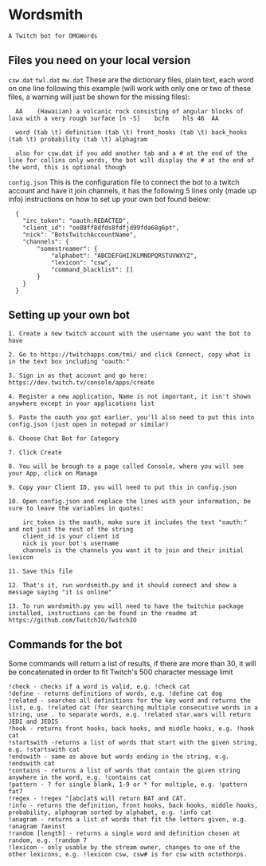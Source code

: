 # Wordsmith
`A Twitch bot for OMGWords`

## Files you need on your local version

  `csw.dat` `twl.dat` `mw.dat`
   These are the dictionary files, plain text, each word on one line following this example (will work with only one or two of these files, a warning will just be shown for the missing files):
      
      AA	(Hawaiian) a volcanic rock consisting of angular blocks of lava with a very rough surface [n -S]	bcfm	hls	46	AA
      
      word (tab \t) definition (tab \t) front_hooks (tab \t) back_hooks (tab \t) probability (tab \t) alphagram

      also for csw.dat if you add another tab and a # at the end of the line for collins only words, the bot will display the # at the end of the word, this is optional though
      
      
  `config.json`
   This is the configuration file to connect the bot to a twitch account and have it join channels, it has the following 5 lines only (made up info) instructions on how to set up your own bot found below:
    
      {
        "irc_token": "oauth:REDACTED",
        "client_id": "oe08ff8dfds8fdfjd99fda68g6pt",
        "nick": "BotsTwitchAccountName",
        "channels": {
            "somestreamer": {
                "alphabet": "ABCDEFGHIJKLMNOPQRSTUVWXYZ",
                "lexicon": "csw",
                "command_blacklist": []
            }
        }
      }
      
    
## Setting up your own bot 

  	1. Create a new twitch account with the username you want the bot to have

  	2. Go to https://twitchapps.com/tmi/ and click Connect, copy what is in the text box including "oauth:"

  	3. Sign in as that account and go here: https://dev.twitch.tv/console/apps/create

  	4. Register a new application, Name is not important, it isn't shown anywhere except in your applications list

  	5. Paste the oauth you got earlier, you'll also need to put this into config.json (just open in notepad or similar)

  	6. Choose Chat Bot for Category

  	7. Click Create

  	8. You will be brough to a page called Console, where you will see your App, click on Manage

  	9. Copy your Client ID, you will need to put this in config.json

  	10. Open config.json and replace the lines with your information, be sure to leave the variables in quotes:
	  	
		irc_token is the oauth, make sure it includes the text "oauth:" and not just the rest of the string
	  	client_id is your client id
	  	nick is your bot's username
	  	channels is the channels you want it to join and their initial lexicon

  	11. Save this file

  	12. That's it, run wordsmith.py and it should connect and show a message saying "it is online"
    
    13. To run wordsmith.py you will need to have the twitchio package installed, instructions can be found in the readme at https://github.com/TwitchIO/TwitchIO

## Commands for the bot

Some commands will return a list of results, if there are more than 30, it will be concatenated in order to fit Twitch's 500 character message limit

	!check - checks if a word is valid, e.g. !check cat
	!define - returns definitions of words, e.g. !define cat dog
	!related - searches all definitions for the key word and returns the list, e.g. !related cat (for searching multiple consecutive words in a string, use . to separate words, e.g. !related star.wars will return JEDI and JEDIS
	!hook - returns front hooks, back hooks, and middle hooks, e.g. !hook cat
	!startswith -returns a list of words that start with the given string, e.g. !startswith cat
	!endswith - same as above but words ending in the string, e.g. !endswith cat
	!contains - returns a list of words that contain the given string anywhere in the word, e.g. !contains cat
	!pattern - ? for single blank, 1-9 or * for multiple, e.g. !pattern fat7
	!regex - !regex ^[abc]at$ will return BAT and CAT.
	!info - returns the definition, front hooks, back hooks, middle hooks, probability, alphagram sorted by alphabet, e.g. !info cat
	!anagram - returns a list of words that fit the letters given, e.g. !anagram ?aeinst
	!random [length] - returns a single word and definition chosen at random, e.g. !random 7
    !lexicon - only usable by the stream owner, changes to one of the other lexicons, e.g. !lexicon csw, csw# is for csw with octothorps.
